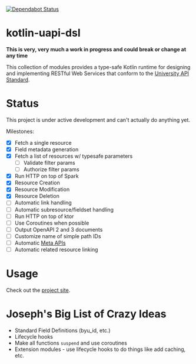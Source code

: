 [![Dependabot Status](https://api.dependabot.com/badges/status?host=github&repo=byu-oit/kotlin-uapi)](https://dependabot.com)

# kotlin-uapi-dsl

**This is very, very much a work in progress and could break or change at any time**

This collection of modules provides a type-safe Kotlin runtime for designing and implementing RESTful Web Services that conform to the
[University API Standard](https://github.com/byu-oit/UAPI-Specification).

# Status

This project is under active development and can't actually do anything yet.

Milestones:

- [x] Fetch a single resource
- [x] Field metadata generation
- [x] Fetch a list of resources w/ typesafe parameters
  * [ ] Validate filter params
  * [ ] Authorize filter params
- [x] Run HTTP on top of Spark
- [x] Resource Creation
- [x] Resource Modification
- [x] Resource Deletion
- [ ] Automatic link handling
- [ ] Automatic subresource/fieldset handling
- [ ] Run HTTP on top of ktor
- [ ] Use Coroutines when possible
- [ ] Output OpenAPI 2 and 3 documents
- [ ] Customize name of simple path IDs
- [ ] Automatic [Meta APIs](https://github.com/byu-oit/UAPI-Specification/blob/master/University%20API%20Specification.md#80-meta-data-sets-and-apis)
- [ ] Automatic related resource linking

# Usage

Check out the [project site](https://byu-oit.github.io/kotlin-uapi/).

# Joseph's Big List of Crazy Ideas

* Standard Field Definitions (byu_id, etc.)
* Lifecycle hooks
* Make all functions `suspend` and use coroutines
* Extension modules - use lifecycle hooks to do things like add caching, etc.
